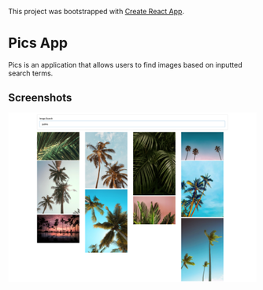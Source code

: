 This project was bootstrapped with [Create React App](https://github.com/facebook/create-react-app).

# Pics App

Pics is an application that allows users to find images based on inputted search terms.

## Screenshots

![Pics screenshot](https://github.com/mxmitch/pics/blob/master/public/pics-app.png?raw=true)

